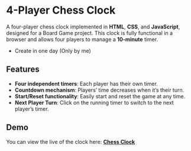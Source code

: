 # **4-Player Chess Clock**

A four-player chess clock implemented in **HTML**, **CSS**, and **JavaScript**, designed for a Board Game project. This clock is fully functional in a browser and allows four players to manage a **10-minute** timer.
- Create in one day (Only by me)

## **Features**

- **Four independent timers**: Each player has their own timer.
- **Countdown mechanism**: Players’ time decreases when it’s their turn.
- **Start/Reset functionality**: Easily start and reset the game at any time.
- **Next Player Turn**: Click on the running timer to switch to the next player’s timer.

## **Demo**

You can view the live of the clock here: [**Chess Clock**](https://01clock.vercel.app/)
